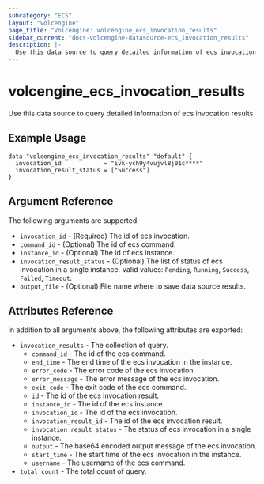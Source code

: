 ```yaml
---
subcategory: "ECS"
layout: "volcengine"
page_title: "Volcengine: volcengine_ecs_invocation_results"
sidebar_current: "docs-volcengine-datasource-ecs_invocation_results"
description: |-
  Use this data source to query detailed information of ecs invocation results
---
```

# volcengine_ecs_invocation_results
Use this data source to query detailed information of ecs invocation results
## Example Usage
```hcl
data "volcengine_ecs_invocation_results" "default" {
  invocation_id            = "ivk-ych9y4vujvl8j01c****"
  invocation_result_status = ["Success"]
}
```
## Argument Reference
The following arguments are supported:
* `invocation_id` - (Required) The id of ecs invocation.
* `command_id` - (Optional) The id of ecs command.
* `instance_id` - (Optional) The id of ecs instance.
* `invocation_result_status` - (Optional) The list of status of ecs invocation in a single instance. Valid values: `Pending`, `Running`, `Success`, `Failed`, `Timeout`.
* `output_file` - (Optional) File name where to save data source results.

## Attributes Reference
In addition to all arguments above, the following attributes are exported:
* `invocation_results` - The collection of query.
    * `command_id` - The id of the ecs command.
    * `end_time` - The end time of the ecs invocation in the instance.
    * `error_code` - The error code of the ecs invocation.
    * `error_message` - The error message of the ecs invocation.
    * `exit_code` - The exit code of the ecs command.
    * `id` - The id of the ecs invocation result.
    * `instance_id` - The id of the ecs instance.
    * `invocation_id` - The id of the ecs invocation.
    * `invocation_result_id` - The id of the ecs invocation result.
    * `invocation_result_status` - The status of ecs invocation in a single instance.
    * `output` - The base64 encoded output message of the ecs invocation.
    * `start_time` - The start time of the ecs invocation in the instance.
    * `username` - The username of the ecs command.
* `total_count` - The total count of query.


